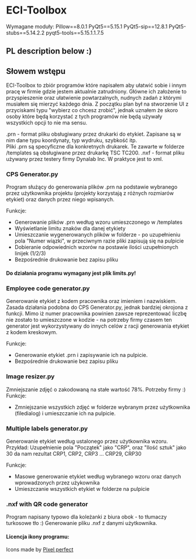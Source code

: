 

# ECI-Toolbox

Wymagane moduły:
Pillow==8.0.1
PyQt5==5.15.1
PyQt5-sip==12.8.1
PyQt5-stubs==5.14.2.2
pyqt5-tools==5.15.1.1.7.5

## PL description below :)
## Słowem wstępu
ECI-Toolbox to zbiór programów które napisałem aby ułatwić sobie i innym pracę w firmie gdzie jestem aktualnie zatrudniony. Główne ich założenie to przyspieszenie oraz ułatwienie powtarzalnych, nudnych zadań z którymi musiałem się mierzyć każdego dnia. Z początku plan był na stworzenie UI z przyciskami typu "wybierz co chcesz zrobić", jednak uznałem że skoro osoby które będą korzystać z tych programów nie będą używały wszystkich opcji to nie ma sensu.

.prn - format pliku obsługiwany przez drukarki do etykiet. Zapisane są w nim dane typu koordynaty, typ wydruku, szybkość itp.  
Pliki .prn są specyficzne dla konkretnych drukarek. Te zawarte w folderze /templates są obsługiwane przez drukarkę TSC TC200.
.nxf - format pliku używany przez testery firmy Dynalab Inc. W praktyce jest to xml.

### CPS Generator.py
Program służący do generowania plików .prn na podstawie wybranego przez użytkownika projektu (projekty korzystają z różnych rozmiarów etykiet) oraz danych przez niego wpisanych.

Funkcje:
- Generowanie plików .prn według wzoru umieszczonego w /templates
- Wyświetlanie limitu znaków dla danej etykiety
- Umieszczanie wygenerowanych plików w folderze - po uzupełnieniu pola "Numer wiązki", w przeciwnym razie pliki zapisują się na pulpicie
- Dobieranie odpowiednich wzorów na postawie ilości uzupełnionych linijek (1/2/3)
- Bezpośrednie drukowanie bez zapisu pliku 
#### Do działania programu wymagany jest plik limits.py!


### Employee code generator.py
Generowanie etykiet z kodem pracownika oraz imieniem i nazwiskiem. Zasada działania podobna do CPS Generator.py, jednak bardziej okrojona z funkcji.
Mimo iż numer pracownika powinien zawsze reprezentować liczbę nie zostało to umieszczone w kodzie - na potrzeby firmy czasem ten generator
jest wykorzystywany do innych celów z racji generowania etykiet z kodem kreskowym.

Funkcje:
- Generowanie etykiet .prn i zapisywanie ich na pulpicie.
- Bezpośrednie drukowanie bez zapisu pliku


### Image resizer.py
Zmniejszanie zdjęć o zakodowaną na stałe wartość 78%. Potrzeby firmy :)
Funkcje:
- Zmniejszanie wszystkich zdjęć w folderze wybranym przez użytkownika (filedialog) i umieszczanie ich na pulpicie.


### Multiple labels generator.py
Generowanie etykiet według ustalonego przez użytkownika wzoru.
Przykład: Uzupełnienie pola "Początek" jako "CRP", oraz "Ilość sztuk" jako 30 da nam rezultat CRP1, CRP2, CRP3 ... CRP29, CRP30

Funkcje: 
- Masowe generowanie etykiet według wybranego wzoru oraz danych wprowadzonych przez użykownika
- Umieszczanie wszystkich etykiet w folderze na pulpicie


### .nxf with QR code generator
Program napisany typowo dla koleżanki z biura obok - to tłumaczy turkosowe tło :) Generowanie pliku .nxf z danymi użytkownika.


#### Licencja ikony programu:
<div>Icons made by <a href="https://www.flaticon.com/authors/pixel-perfect" title="Pixel perfect">Pixel perfect</a>
